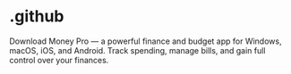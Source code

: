 # .github
Download Money Pro — a powerful finance and budget app for Windows, macOS, iOS, and Android. Track spending, manage bills, and gain full control over your finances.
